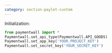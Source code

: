 ```yaml
---
category: section-paylet-custom
---
```

Initialization:
```python
from paymentwall import *
Paymentwall.set_api_type(Paymentwall.API_GOODS)
Paymentwall.set_app_key('YOUR_PROJECT_KEY')
Paymentwall.set_secret_key('YOUR_SECRET_KEY')
```